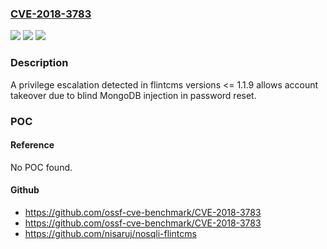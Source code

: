 ### [CVE-2018-3783](https://cve.mitre.org/cgi-bin/cvename.cgi?name=CVE-2018-3783)
![](https://img.shields.io/static/v1?label=Product&message=flintcms&color=blue)
![](https://img.shields.io/static/v1?label=Version&message=n%2Fa&color=blue)
![](https://img.shields.io/static/v1?label=Vulnerability&message=Privilege%20Escalation%20(CAPEC-233)&color=brighgreen)

### Description

A privilege escalation detected in flintcms versions <= 1.1.9 allows account takeover due to blind MongoDB injection in password reset.

### POC

#### Reference
No POC found.

#### Github
- https://github.com/ossf-cve-benchmark/CVE-2018-3783
- https://github.com/ossf-cve-benchmark/CVE-2018-3783
- https://github.com/nisaruj/nosqli-flintcms

